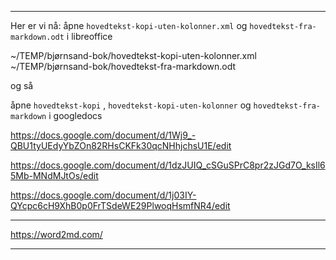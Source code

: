 
---

Her er vi nå:
åpne `hovedtekst-kopi-uten-kolonner.xml` og `hovedtekst-fra-markdown.odt` i libreoffice

~/TEMP/bjørnsand-bok/hovedtekst-kopi-uten-kolonner.xml
~/TEMP/bjørnsand-bok/hovedtekst-fra-markdown.odt

og så

åpne `hovedtekst-kopi` , `hovedtekst-kopi-uten-kolonner` og `hovedtekst-fra-markdown` i googledocs

https://docs.google.com/document/d/1Wj9_-QBU1tyUEdyYbZOn82RHsCKFk30qcNHhjchsU1E/edit

https://docs.google.com/document/d/1dzJUIQ_cSGuSPrC8pr2zJGd7O_ksIl65Mb-MNdMJtOs/edit

https://docs.google.com/document/d/1j03IY-QYcpc6cH9XhB0p0FrTSdeWE29PlwoqHsmfNR4/edit

---


https://word2md.com/

---
